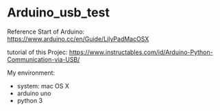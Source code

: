 # Arduino_usb_test

Reference Start of Arduino:
https://www.arduino.cc/en/Guide/LilyPadMacOSX

tutorial of this Projec:
https://www.instructables.com/id/Arduino-Python-Communication-via-USB/

My environment:
- system: mac OS X
- arduino uno
- python 3

